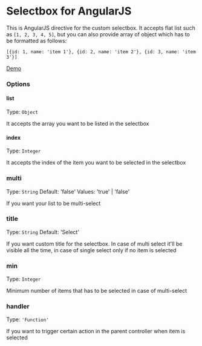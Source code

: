 Selectbox for AngularJS
====

This is AngularJS directive for the custom selectbox.
It accepts flat list such as `[1, 2, 3, 4, 5]`, but you can also provide array of object which has to be formatted as follows:

    [{id: 1, name: 'item 1'}, {id: 2, name: 'item 2'}, {id: 3, name: 'item 3'}]

[Demo](#http://milica.github.io/angular-selectbox)

### Options

#### list
Type: `Object`

It accepts the array you want to be listed in the selectbox

#### index
Type: `Integer`

It accepts the index of the item you want to be selected in the selectbox

### multi
Type: `String`
Default: 'false'
Values: 'true' | 'false'

If you want your list to be multi-select

### title
Type: `String`
Default: 'Select'

If you want custom title for the selectbox. In case of multi select it'll be visible all the time, in case of single select only if no item is selected

### min
Type: `Integer`

Minimum number of items that has to be selected in case of multi-select

### handler
Type: `'Function'`

If you want to trigger certain action in the parent controller when item is selected







